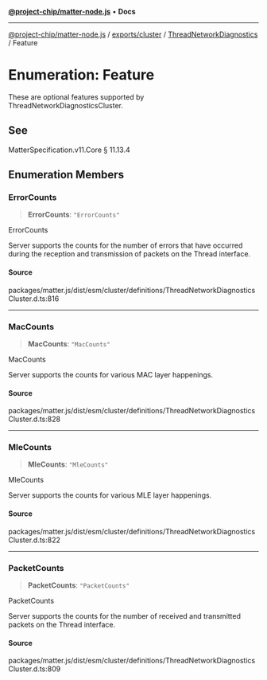 [**@project-chip/matter-node.js**](../../../../../README.md) • **Docs**

***

[@project-chip/matter-node.js](../../../../../modules.md) / [exports/cluster](../../../README.md) / [ThreadNetworkDiagnostics](../README.md) / Feature

# Enumeration: Feature

These are optional features supported by ThreadNetworkDiagnosticsCluster.

## See

MatterSpecification.v11.Core § 11.13.4

## Enumeration Members

### ErrorCounts

> **ErrorCounts**: `"ErrorCounts"`

ErrorCounts

Server supports the counts for the number of errors that have occurred during the reception and transmission
of packets on the Thread interface.

#### Source

packages/matter.js/dist/esm/cluster/definitions/ThreadNetworkDiagnosticsCluster.d.ts:816

***

### MacCounts

> **MacCounts**: `"MacCounts"`

MacCounts

Server supports the counts for various MAC layer happenings.

#### Source

packages/matter.js/dist/esm/cluster/definitions/ThreadNetworkDiagnosticsCluster.d.ts:828

***

### MleCounts

> **MleCounts**: `"MleCounts"`

MleCounts

Server supports the counts for various MLE layer happenings.

#### Source

packages/matter.js/dist/esm/cluster/definitions/ThreadNetworkDiagnosticsCluster.d.ts:822

***

### PacketCounts

> **PacketCounts**: `"PacketCounts"`

PacketCounts

Server supports the counts for the number of received and transmitted packets on the Thread interface.

#### Source

packages/matter.js/dist/esm/cluster/definitions/ThreadNetworkDiagnosticsCluster.d.ts:809
